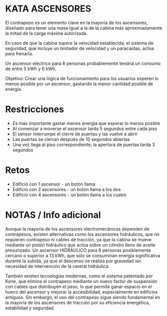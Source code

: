 KATA ASCENSORES
===============

El contrapeso es un elemento clave en la mayoría de los ascensores, diseñado para tener una masa igual a la de la cabina más aproximadamente la mitad de la carga máxima autorizada.

En caso de que la cabina supere la velocidad establecida, el sistema de seguridad, que incluye un limitador de velocidad y un paracaídas, actúa para frenarla.

Un ascensor eléctrico para 8 personas probablemente tendría un consumo de entre 5 kWh y 6 kWh.

Objetivo: Crear una lógica de funcionamiento para los usuarios esperen lo menos posible por un ascensor, gastando la menor cantidad posible de energía.

# Restricciones

- Es más importante gastar menos energía que esperar lo menos posible
- Al comenzar a moverse el ascensor tarda 5 segundos entre cada piso
- El sensor interrumpe el cierre de puertas y las vuelve a abrir
- Las puertas se cierran después de 10 segundos abiertas
- Una vez llega al piso correspondiente, la apertura de puertas tarda 3 segundos

# Retos

- Edificio con 1 ascensor - un botón llama
- Edificio con 2 ascensores - un botón llama a los dos
- Edificio con 4 ascensores - un botón llama a los cuatro

# NOTAS / Info adicional

Aunque la mayoría de los ascensores electromecánicos dependen de contrapesos, existen alternativas como los ascensores hidráulicos, que no requieren contrapeso ni cables de tracción, ya que la cabina se mueve mediante un pistón hidráulico que actúa sobre un cilindro lleno de aceite presurizado. Un ascensor HIDRÁULICO para 8 personas posiblemente cercano o superior a 13 kWh, que sólo se consumirían energía significativa durante la subida, ya que el descenso se realiza por gravedad sin necesidad de intervención de la central hidráulica.

También existen tecnologías modernas, como el sistema patentado por Kone, que elimina el contrapeso mediante un nuevo factor de suspensión con cables que distribuyen el peso, lo que permite ganar espacio en el hueco del ascensor y mejorar la accesibilidad, especialmente en edificios antiguos. Sin embargo, el uso del contrapeso sigue siendo fundamental en la mayoría de los ascensores de tracción por su eficiencia energética, estabilidad y seguridad.